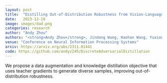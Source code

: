 ```yaml
---
layout: post
title:  "Distilling Out-of-Distribution Robustness from Vision-Language Foundation Models"
date:   2023-12-10
image: images/dad.png
categories: research
author: "Andy Zhou"
authors: "<strong>Andy Zhou</strong>, Jindong Wang, Haohan Wang, Yuxiong Wang"
venue: "Conference on Neural Information Processing Systems"
arxiv: https://arxiv.org/abs/2311.01441 
code: https://github.com/andyz245/DiscreteAdversarialDistillation
---
```

We propose a data augmentation and knowledge distillation objective that uses teacher gradients to generate diverse samples, improving out-of-distribution robustness.